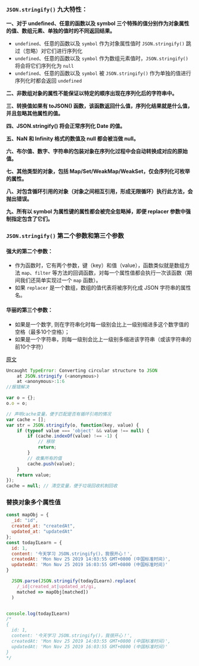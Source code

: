 ### `JSON.stringify()` 九大特性：

**一、对于 undefined、任意的函数以及 symbol 三个特殊的值分别作为对象属性的值、数组元素、单独的值时的不同返回结果。**

- `undefined`、任意的函数以及 `symbol` 作为对象属性值时 `JSON.stringify()` 跳过（忽略）对它们进行序列化
- `undefined`、任意的函数以及 `symbol` 作为数组元素值时，`JSON.stringify()` 将会将它们序列化为 `null`
- `undefined`、任意的函数以及 `symbol` 被 `JSON.stringify()` 作为单独的值进行序列化时都会返回 `undefined`

**二、非数组对象的属性不能保证以特定的顺序出现在序列化后的字符串中。**

**三、转换值如果有 toJSON() 函数，该函数返回什么值，序列化结果就是什么值，并且忽略其他属性的值。**

**四、JSON.stringify() 将会正常序列化 Date 的值。**

**五、NaN 和 Infinity 格式的数值及 null 都会被当做 null。**

**六、布尔值、数字、字符串的包装对象在序列化过程中会自动转换成对应的原始值。**

**七、其他类型的对象，包括 Map/Set/WeakMap/WeakSet，仅会序列化可枚举的属性。**

**八、对包含循环引用的对象（对象之间相互引用，形成无限循环）执行此方法，会抛出错误。**

**九、所有以 symbol 为属性键的属性都会被完全忽略掉，即便 replacer 参数中强制指定包含了它们。**

### `JSON.stringify()` 第二个参数和第三个参数

#### 强大的第二个参数：

- 作为函数时，它有两个参数，键（key）和值（value），函数类似就是数组方法 `map`、`filter` 等方法的回调函数，对每一个属性值都会执行一次该函数（期间我们还简单实现过一个 `map` 函数）。
- 如果 `replacer` 是一个数组，数组的值代表将被序列化成 JSON 字符串的属性名。

#### 华丽的第三个参数：

- 如果是一个数字, 则在字符串化时每一级别会比上一级别缩进多这个数字值的空格（最多10个空格）；
- 如果是一个字符串，则每一级别会比上一级别多缩进该字符串（或该字符串的前10个字符）

[原文](https://juejin.im/post/5decf09de51d45584d238319)

```js
Uncaught TypeError: Converting circular structure to JSON
    at JSON.stringify (<anonymous>)
    at <anonymous>:1:6
//报错解决
```

```js
var o = {};
o.o = o;

// 声明cache变量，便于匹配是否有循环引用的情况
var cache = [];
var str = JSON.stringify(o, function(key, value) {
    if (typeof value === 'object' && value !== null) {
        if (cache.indexOf(value) !== -1) {
            // 移除
            return;
        }
        // 收集所有的值
        cache.push(value);
    }
    return value;
});
cache = null; // 清空变量，便于垃圾回收机制回收
```

### 替换对象多个属性值

```js
const mapObj = {
  _id: "id",
  created_at: "createdAt",
  updated_at: "updatedAt"
};
const todayILearn = {
  id: 1,
  content: '今天学习 JSON.stringify()，我很开心！',
  createdAt: 'Mon Nov 25 2019 14:03:55 GMT+0800 (中国标准时间)',
  updatedAt: 'Mon Nov 25 2019 16:03:55 GMT+0800 (中国标准时间)'
}

  JSON.parse(JSON.stringify(todayILearn).replace(
    /_id|created_at|updated_at/gi,
    matched => mapObj[matched])
  )


console.log(todayILearn)
/*
{
  id: 1,
  content: '今天学习 JSON.stringify()，我很开心！',
  createdAt: 'Mon Nov 25 2019 14:03:55 GMT+0800 (中国标准时间)',
  updatedAt: 'Mon Nov 25 2019 16:03:55 GMT+0800 (中国标准时间)'
}
*/
```

